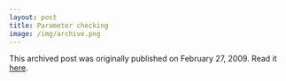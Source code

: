 ```yaml
---
layout: post
title: Parameter checking
image: /img/archive.png
---
```

This archived post was originally published on February 27, 2009. Read it [here](/alex.ciobanu.org/index198a.html).
